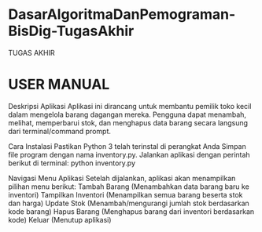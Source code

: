 # DasarAlgoritmaDanPemograman-BisDig-TugasAkhir
TUGAS AKHIR

# USER MANUAL

Deskripsi Aplikasi
Aplikasi ini dirancang untuk membantu pemilik toko kecil dalam mengelola barang dagangan mereka. Pengguna dapat menambah, melihat, memperbarui stok, dan menghapus data barang secara langsung dari terminal/command prompt.

Cara Instalasi
Pastikan Python 3 telah terinstal di perangkat Anda
Simpan file program dengan nama inventory.py.
Jalankan aplikasi dengan perintah berikut di terminal: python inventory.py

Navigasi Menu Aplikasi
Setelah dijalankan, aplikasi akan menampilkan pilihan menu berikut:
Tambah Barang	(Menambahkan data barang baru ke inventori)
Tampilkan Inventori	(Menampilkan semua barang beserta stok dan harga)
Update Stok	(Menambah/mengurangi jumlah stok berdasarkan kode barang)
Hapus Barang	(Menghapus barang dari inventori berdasarkan kode)
Keluar	(Menutup aplikasi)
